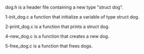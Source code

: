 
dog.h is a header file containing a new type "struct dog".

1-init_dog.c a function that initialize a variable of type struct dog.

2-print_dog.c is a function that prints a struct dog.

4-new_dog.c is a function that creates a new dog.

5-free_dog.c is a function that frees dogs.
